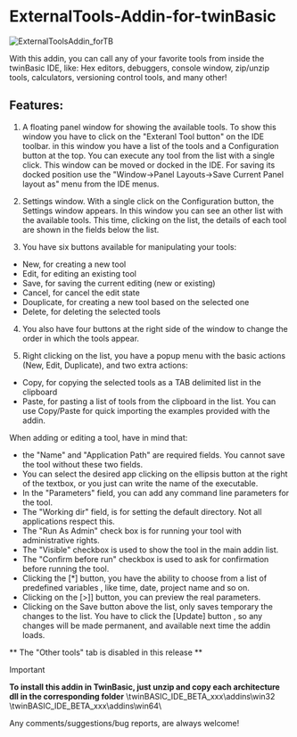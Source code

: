 # ExternalTools-Addin-for-twinBasic
![ExternalToolsAddin_forTB](https://github.com/sokinkeso/ExternalTools-Addin-for-twinBasic/assets/113173954/250e281c-63c1-457d-a752-5e89531a97f3)

With this addin, you can call any of your favorite tools from inside the twinBasic IDE,
like: Hex editors, debuggers, console window, zip/unzip tools, calculators, versioning control tools, and many other!

Features:
------------

1) A floating panel window for showing the available tools. To show this window you have to click on the "Exteranl Tool button" on the IDE toolbar.
in this window you have a list of the tools and a Configuration button at the top.
You can execute any tool from the list with a single click.
This window can be moved or docked in the IDE. For saving its docked position use the "Window->Panel Layouts->Save Current Panel layout as"
menu from the IDE menus.

2) Settings window. With a single click on the Configuration button, the Settings window appears. 
In this window you can see an other list with the available tools. 
This time, clicking on the list, the details of each tool are shown in the fields below the list.

3) You have six buttons available for manipulating your tools: 
 - New, for creating a new tool 
 - Edit, for editing an existing tool 
 - Save, for saving the current editing (new or existing)
 - Cancel, for cancel the edit state 
 - Douplicate, for creating a new tool based on the selected one
 - Delete, for deleting the selected tools

4) You also have four buttons at the right side of the window to change the order in which the tools appear.

5) Right clicking on the list, you have a popup menu with the basic actions (New, Edit, Duplicate), and
   two extra actions:
- Copy, for copying the selected tools as a TAB delimited list in the clipboard
- Paste, for pasting a list of tools from the clipboard in the list.
You can use Copy/Paste for quick importing the examples provided with the addin.

When adding or editing a tool, have in mind that:
 - the "Name" and "Application Path" are required fields. You cannot save the tool without these two fields.
 - You can select the desired app clicking on the ellipsis button at the right of the textbox, or you just can write the name of the executable.
 - In the "Parameters" field, you can add any command line parameters for the tool.
 - The "Working dir" field, is for setting the default directory. Not all applications respect this.
 - The "Run As Admin" check box is for running your tool with administrative rights.
 - The "Visible" checkbox is used to show the tool in the main addin list.
 - The "Confirm before run" checkbox is used to ask for confirmation before running the tool.
 - Clicking the [*] button, you have the ability to choose from a list of predefined variables , like time, date, project name and so on.
 - Clicking on the [>]] button, you can preview the real parameters.
 - Clicking on the Save button above the list, only saves temporary the changes to the list.
   You have to click the [Update] button , so any changes will be made permanent, and available next time the addin loads.


** The "Other tools" tab is disabled in this release **


> [!IMPORTANT]  
> **To install this addin in TwinBasic, just unzip and copy each architecture dll in the corresponding folder**
> \twinBASIC_IDE_BETA_xxx\addins\win32\
> \twinBASIC_IDE_BETA_xxx\addins\win64\


Any comments/suggestions/bug reports,  are always welcome!
